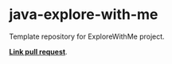 # java-explore-with-me
Template repository for ExploreWithMe project.

[**Link pull request**](https://github.com/igor-shablevskii/java-explore-with-me/pull/2).
